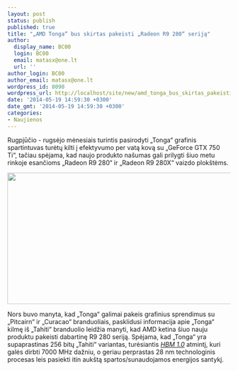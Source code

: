 ```yaml
---
layout: post
status: publish
published: true
title: "„AMD Tonga“ bus skirtas pakeisti „Radeon R9 280“ seriją"
author:
  display_name: BC00
  login: BC00
  email: matasx@one.lt
  url: ''
author_login: BC00
author_email: matasx@one.lt
wordpress_id: 8090
wordpress_url: http://localhost/site/new/amd_tonga_bus_skirtas_pakeisti_radeon_r9_280_serija/
date: '2014-05-19 14:59:30 +0300'
date_gmt: '2014-05-19 14:59:30 +0300'
categories:
- Naujienos
---
```

<p>
	Rugpjūčio - rugsėjo mėnesiais turintis pasirodyti &bdquo;Tonga&ldquo; grafinis spartintuvas turėtų kilti į efektyvumo per vatą kovą su &bdquo;GeForce GTX 750 Ti&ldquo;, tačiau spėjama, kad naujo produkto na&scaron;umas gali prilygti &scaron;iuo metu rinkoje esančioms &bdquo;Radeon R9 280&ldquo; ir &bdquo;Radeon R9 280X&ldquo; vaizdo plok&scaron;tėms.</p>
<p>
	<img alt="" src="http://technews.lt/userfiles/Tonga.jpg" style="width: 520px; height: 296px;" /></p>
<p>
	Nors buvo manyta, kad &bdquo;Tonga&ldquo; galimai pakeis grafinius sprendimus su &bdquo;Pitcairn&ldquo; ir &bdquo;Curacao&ldquo; branduoliais, pasklidusi informacija apie &bdquo;Tonga&ldquo; kilmę i&scaron; &bdquo;Tahiti&ldquo; branduolio leidžia manyti, kad AMD ketina &scaron;iuo nauju produktu pakeisti dabartinę R9 280 seriją. Spėjama, kad &bdquo;Tonga&ldquo; yra supaprastinas 256 bitų &bdquo;Tahiti&ldquo; variantas, turėsiantis <a href="http://www.technews.lt/naujiena/n/a/amd_volcanic_islands_vaizdo_plokstes_gaus_naujo_tipo_atminti.html"><em>HBM 1.0</em></a> atmintį, kuri galės dirbti 7000 MHz dažniu, o geriau perprastas 28 nm technologinis procesas leis pasiekti itin auk&scaron;tą spartos/sunaudojamos energijos santykį.</p>
